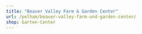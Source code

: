 ```yaml
---
title: "Beaver Valley Farm & Garden Center"
url: /pelham/beaver-valley-farm-und-garden-center/
shop: Garten-Center
---
```

